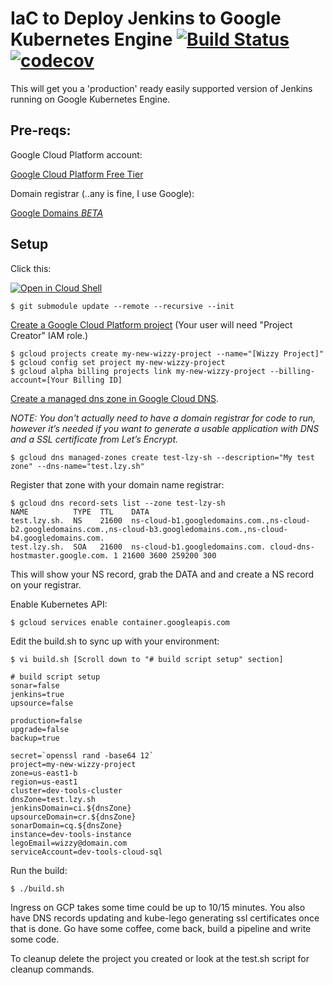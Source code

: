 # IaC to Deploy Jenkins to Google Kubernetes Engine [![Build Status](https://travis-ci.org/lzysh/ops-gke-jenkins.svg?branch=master)](https://travis-ci.org/lzysh/ops-gke-jenkins) [![codecov](https://codecov.io/gh/lzysh/ops-gke-jenkins/branch/master/graph/badge.svg)](https://codecov.io/gh/lzysh/ops-gke-jenkins)

This will get you a 'production' ready easily supported version of Jenkins running on Google Kubernetes Engine.

## Pre-reqs:
Google Cloud Platform account:

[Google Cloud Platform Free Tier](https://cloud.google.com/free)

Domain registrar (..any is fine, I use Google):

[Google Domains *BETA*](https://domains.google/#/)

## Setup
Click this:

[![Open in Cloud Shell](http://gstatic.com/cloudssh/images/open-btn.png)](https://console.cloud.google.com/cloudshell/open?git_repo=https://github.com/lzysh/ops-IaC.git&page=shell)
```none
$ git submodule update --remote --recursive --init
```

[Create a Google Cloud Platform project](https://cloud.google.com/resource-manager/docs/creating-managing-projects#creating_a_project)
(Your user will need "Project Creator" IAM role.)
```none
$ gcloud projects create my-new-wizzy-project --name="[Wizzy Project]"
$ gcloud config set project my-new-wizzy-project
$ gcloud alpha billing projects link my-new-wizzy-project --billing-account=[Your Billing ID]
```

[Create a managed dns zone in Google Cloud DNS](https://cloud.google.com/dns/quickstart#create_a_managed_zone_and_a_record).

*NOTE: You don't actually need to have a domain registrar for code to run, however it’s needed if you want to generate a usable application with DNS and a SSL certificate from Let’s Encrypt.*
```none
$ gcloud dns managed-zones create test-lzy-sh --description="My test zone" --dns-name="test.lzy.sh"
```

Register that zone with your domain name registrar: 
```none
$ gcloud dns record-sets list --zone test-lzy-sh
NAME          TYPE  TTL    DATA
test.lzy.sh.  NS    21600  ns-cloud-b1.googledomains.com.,ns-cloud-b2.googledomains.com.,ns-cloud-b3.googledomains.com.,ns-cloud-b4.googledomains.com.
test.lzy.sh.  SOA   21600  ns-cloud-b1.googledomains.com. cloud-dns-hostmaster.google.com. 1 21600 3600 259200 300
```
This will show your NS record, grab the DATA and and create a NS record on your registrar. 

Enable Kubernetes API:
```none
$ gcloud services enable container.googleapis.com
```
Edit the build.sh to sync up with your environment:
```none
$ vi build.sh [Scroll down to "# build script setup" section]

# build script setup
sonar=false
jenkins=true
upsource=false

production=false
upgrade=false
backup=true

secret=`openssl rand -base64 12`
project=my-new-wizzy-project
zone=us-east1-b
region=us-east1
cluster=dev-tools-cluster
dnsZone=test.lzy.sh
jenkinsDomain=ci.${dnsZone}
upsourceDomain=cr.${dnsZone}
sonarDomain=cq.${dnsZone}
instance=dev-tools-instance
legoEmail=wizzy@domain.com
serviceAccount=dev-tools-cloud-sql
```

Run the build:
```none
$ ./build.sh
```
Ingress on GCP takes some time could be up to 10/15 minutes. You also have DNS records updating and kube-lego generating ssl certificates once that is done. Go have some coffee, come back, build a pipeline and write some code.

To cleanup delete the project you created or look at the test.sh script for cleanup commands.
